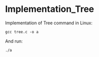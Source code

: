 # Implementation_Tree
Implementation of Tree command in Linux:
```
gcc tree.c -o a
```
And run: 
```
./a
```

